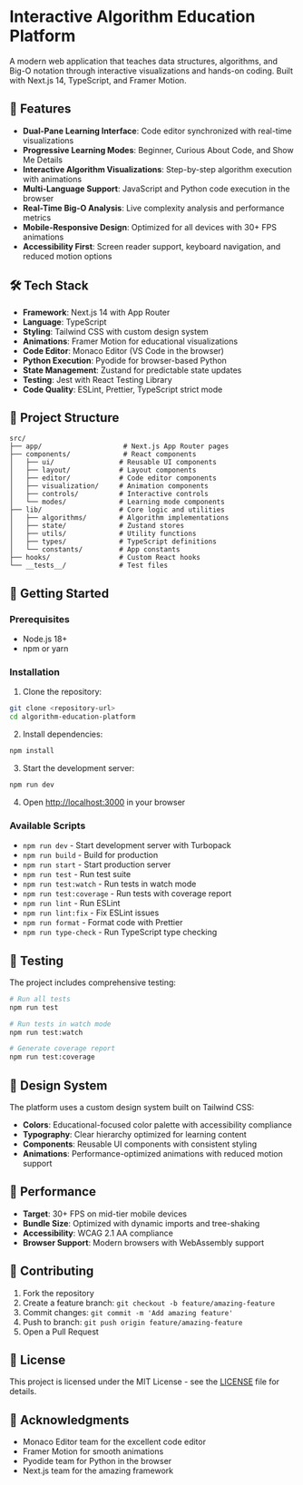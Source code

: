 # Interactive Algorithm Education Platform

A modern web application that teaches data structures, algorithms, and Big-O notation through interactive visualizations and hands-on coding. Built with Next.js 14, TypeScript, and Framer Motion.

## 🚀 Features

- **Dual-Pane Learning Interface**: Code editor synchronized with real-time visualizations
- **Progressive Learning Modes**: Beginner, Curious About Code, and Show Me Details
- **Interactive Algorithm Visualizations**: Step-by-step algorithm execution with animations
- **Multi-Language Support**: JavaScript and Python code execution in the browser
- **Real-Time Big-O Analysis**: Live complexity analysis and performance metrics
- **Mobile-Responsive Design**: Optimized for all devices with 30+ FPS animations
- **Accessibility First**: Screen reader support, keyboard navigation, and reduced motion options

## 🛠️ Tech Stack

- **Framework**: Next.js 14 with App Router
- **Language**: TypeScript
- **Styling**: Tailwind CSS with custom design system
- **Animations**: Framer Motion for educational visualizations
- **Code Editor**: Monaco Editor (VS Code in the browser)
- **Python Execution**: Pyodide for browser-based Python
- **State Management**: Zustand for predictable state updates
- **Testing**: Jest with React Testing Library
- **Code Quality**: ESLint, Prettier, TypeScript strict mode

## 📁 Project Structure

```
src/
├── app/                    # Next.js App Router pages
├── components/             # React components
│   ├── ui/                # Reusable UI components
│   ├── layout/            # Layout components
│   ├── editor/            # Code editor components
│   ├── visualization/     # Animation components
│   ├── controls/          # Interactive controls
│   └── modes/             # Learning mode components
├── lib/                   # Core logic and utilities
│   ├── algorithms/        # Algorithm implementations
│   ├── state/             # Zustand stores
│   ├── utils/             # Utility functions
│   ├── types/             # TypeScript definitions
│   └── constants/         # App constants
├── hooks/                 # Custom React hooks
└── __tests__/             # Test files
```

## 🚦 Getting Started

### Prerequisites

- Node.js 18+ 
- npm or yarn

### Installation

1. Clone the repository:
```bash
git clone <repository-url>
cd algorithm-education-platform
```

2. Install dependencies:
```bash
npm install
```

3. Start the development server:
```bash
npm run dev
```

4. Open [http://localhost:3000](http://localhost:3000) in your browser

### Available Scripts

- `npm run dev` - Start development server with Turbopack
- `npm run build` - Build for production
- `npm run start` - Start production server
- `npm run test` - Run test suite
- `npm run test:watch` - Run tests in watch mode
- `npm run test:coverage` - Run tests with coverage report
- `npm run lint` - Run ESLint
- `npm run lint:fix` - Fix ESLint issues
- `npm run format` - Format code with Prettier
- `npm run type-check` - Run TypeScript type checking

## 🧪 Testing

The project includes comprehensive testing:

```bash
# Run all tests
npm run test

# Run tests in watch mode
npm run test:watch

# Generate coverage report
npm run test:coverage
```

## 🎨 Design System

The platform uses a custom design system built on Tailwind CSS:

- **Colors**: Educational-focused color palette with accessibility compliance
- **Typography**: Clear hierarchy optimized for learning content
- **Components**: Reusable UI components with consistent styling
- **Animations**: Performance-optimized animations with reduced motion support

## 📱 Performance

- **Target**: 30+ FPS on mid-tier mobile devices
- **Bundle Size**: Optimized with dynamic imports and tree-shaking
- **Accessibility**: WCAG 2.1 AA compliance
- **Browser Support**: Modern browsers with WebAssembly support

## 🤝 Contributing

1. Fork the repository
2. Create a feature branch: `git checkout -b feature/amazing-feature`
3. Commit changes: `git commit -m 'Add amazing feature'`
4. Push to branch: `git push origin feature/amazing-feature`
5. Open a Pull Request

## 📄 License

This project is licensed under the MIT License - see the [LICENSE](LICENSE) file for details.

## 🙏 Acknowledgments

- Monaco Editor team for the excellent code editor
- Framer Motion for smooth animations
- Pyodide team for Python in the browser
- Next.js team for the amazing framework